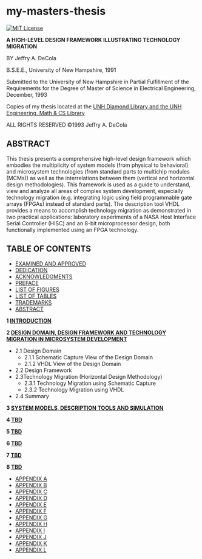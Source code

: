 # my-masters-thesis

[![MIT License](http://img.shields.io/:license-mit-blue.svg)](http://jeffdecola.mit-license.org)

**A HIGH-LEVEL DESIGN FRAMEWORK ILLUSTRATING TECHNOLOGY MIGRATION**

BY Jeffry A. DeCola

B.S.E.E., University of New Hampshire, 1991

Submitted to the University of New Hampshire
in Partial Fulfillment of the Requirements for the Degree of
Master of Science
in
Electrical Engineering,
December, 1993

Copies of my thesis located at the
[UNH Diamond Library and the UNH Engineering, Math & CS Library](https://unh.primo.exlibrisgroup.com/permalink/01USNH_UNH/121i3ml/alma991007116219805221)

ALL RIGHTS RESERVED
&copy;1993 Jeffry A. DeCola

## ABSTRACT

This thesis presents a comprehensive high-level design framework which
embodies the multiplicity of system models (from physical to behavioral)
and microsystem technologies (from standard parts to multichip modules (MCMs))
as well as the interrelations between them (vertical and horizontal design
methodologies). This framework is used as a guide to understand, view and
analyze all areas of complex system development, especially technology
migration (e.g. integrating logic using field programmable gate arrays (FPGAs)
instead of standard parts). The description tool VHDL provides a means to
accomplish technology migration as demonstrated in two practical applications:
laboratory experiments of a NASA Host Interface Serial Controller (HISC) and
an 8-bit microprocessor design, both functionally implemented using an
FPGA technology.

## TABLE OF CONTENTS

* [EXAMINED AND APPROVED](https://github.com/JeffDeCola/my-masters-thesis/blob/master/examined-and-approved/examined-and-approved.md)
* [DEDICATION](https://github.com/JeffDeCola/my-masters-thesis/blob/master/dedication/dedication.md)
* [ACKNOWLEDGMENTS](https://github.com/JeffDeCola/my-masters-thesis/blob/master/acknowledgements/acknowledgements.md)
* [PREFACE](https://github.com/JeffDeCola/my-masters-thesis/blob/master/preface/preface.md)
* [LIST OF FIGURES](https://github.com/JeffDeCola/my-masters-thesis/blob/master/list-of-figures/list-of-figures.md)
* [LIST OF TABLES](https://github.com/JeffDeCola/my-masters-thesis/blob/master/list-of-tables/list-of-tables.md)
* [TRADEMARKS](https://github.com/JeffDeCola/my-masters-thesis/blob/master/trademarks/trademarks.md)
* [ABSTRACT](https://github.com/JeffDeCola/my-masters-thesis/blob/master/abstract/abstract.md)

**1 [INTRODUCTION](https://github.com/JeffDeCola/my-masters-thesis/blob/master/chapters/chapter-1/chapter-1.md)**

**2 [DESIGN DOMAIN, DESIGN FRAMEWORK AND TECHNOLOGY MIGRATION IN MICROSYSTEM DEVELOPMENT](https://github.com/JeffDeCola/my-masters-thesis/blob/master/chapters/chapter-2/chapter-2.md)**

* 2.1 Design Domain
  * 2.1.1 Schematic Capture View of the Design Domain
  * 2.1.2 VHDL View of the Design Domain
* 2.2 Design Framework
* 2.3Technology Migration (Horizontal Design Methodology)
  * 2.3.1 Technology Migration using Schematic Capture
  * 2.3.2 Technology Migration using VHDL
* 2.4 Summary

**3 [SYSTEM MODELS, DESCRIPTION TOOLS AND SIMULATION](https://github.com/JeffDeCola/my-masters-thesis/blob/master/chapters/chapter-1/chapter-3.md)**

**4 [TBD](https://github.com/JeffDeCola/my-masters-thesis/blob/master/chapters/chapter-4/chapter-4.md)**

**5 [TBD](https://github.com/JeffDeCola/my-masters-thesis/blob/master/chapters/chapter-5/chapter-5.md)**

**6 [TBD](https://github.com/JeffDeCola/my-masters-thesis/blob/master/chapters/chapter-6/chapter-6.md)**

**7 [TBD](https://github.com/JeffDeCola/my-masters-thesis/blob/master/chapters/chapter-7/chapter-7.md)**

**8 [TBD](https://github.com/JeffDeCola/my-masters-thesis/blob/master/chapters/chapter-8/chapter-8.md)**

* [APPENDIX A](https://github.com/JeffDeCola/my-masters-thesis/blob/master/appendices/appendix-a/appendix-a.md)
* [APPENDIX B](https://github.com/JeffDeCola/my-masters-thesis/blob/master/appendices/appendix-b/appendix-b.md)
* [APPENDIX C](https://github.com/JeffDeCola/my-masters-thesis/blob/master/appendices/appendix-c/appendix-c.md)
* [APPENDIX D](https://github.com/JeffDeCola/my-masters-thesis/blob/master/appendices/appendix-d/appendix-d.md)
* [APPENDIX E](https://github.com/JeffDeCola/my-masters-thesis/blob/master/appendices/appendix-e/appendix-e.md)
* [APPENDIX F](https://github.com/JeffDeCola/my-masters-thesis/blob/master/appendices/appendix-f/appendix-f.md)
* [APPENDIX G](https://github.com/JeffDeCola/my-masters-thesis/blob/master/appendices/appendix-g/appendix-g.md)
* [APPENDIX H](https://github.com/JeffDeCola/my-masters-thesis/blob/master/appendices/appendix-h/appendix-h.md)
* [APPENDIX I](https://github.com/JeffDeCola/my-masters-thesis/blob/master/appendices/appendix-i/appendix-i.md)
* [APPENDIX J](https://github.com/JeffDeCola/my-masters-thesis/blob/master/appendices/appendix-j/appendix-j.md)
* [APPENDIX K](https://github.com/JeffDeCola/my-masters-thesis/blob/master/appendices/appendix-k/appendix-k.md)
* [APPENDIX L](https://github.com/JeffDeCola/my-masters-thesis/blob/master/appendices/appendix-l/appendix-l.md)
